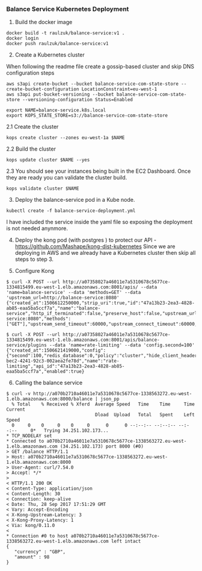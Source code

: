 
### Balance Service Kubernetes Deployment
1) Build the docker image

```
docker build -t raulzuk/balance-service:v1 .
docker login
docker push raulzuk/balance-service:v1
```

2) Create a Kubernetes cluster

When following the readme file create a gossip-based cluster and skip DNS configuration steps

```
aws s3api create-bucket --bucket balance-service-com-state-store --create-bucket-configuration LocationConstraint=eu-west-1
aws s3api put-bucket-versioning --bucket balance-service-com-state-store --versioning-configuration Status=Enabled
```
```
export NAME=balance-service.k8s.local
export KOPS_STATE_STORE=s3://balance-service-com-state-store
```

2.1 Create the cluster

```
kops create cluster --zones eu-west-1a $NAME
```

2.2 Build the cluster
```
kops update cluster $NAME --yes
```

2.3 You should see your instances being built in the EC2 Dashboard. Once they are ready you can validate the cluster build.
```
kops validate cluster $NAME
```

3) Deploy the balance-service pod in a Kube node.

```
kubectl create -f balance-service-deployment.yml
```

I have included the service inside the yaml file so exposing the deployment is not needed anynmore.

4) Deploy the kong pod (with postgres ) to protect our API - https://github.com/Mashape/kong-dist-kubernetes
Since we are deploying in AWS and we already have a Kubernetes cluster then skip all steps to step 3.


5) Configure Kong

```
$ curl -X POST --url http://a07358027a46011e7a5310678c5677ce-1334815499.eu-west-1.elb.amazonaws.com:8001/apis/ --data 'name=balance-service' --data 'methods=GET' --data 'upstream_url=http://balance-service:8080'
{"created_at":1506612250000,"strip_uri":true,"id":"47a13b23-2ea3-4828-ab85-eaa5ba5ccf7a","name":"balance-service","http_if_terminated":false,"preserve_host":false,"upstream_url":"http:\/\/balance-service:8080","methods":["GET"],"upstream_send_timeout":60000,"upstream_connect_timeout":60000,"upstream_read_timeout":60000,"retries":5,"https_only":false}
```

```
$ curl -X POST --url http://a07358027a46011e7a5310678c5677ce-1334815499.eu-west-1.elb.amazonaws.com:8001/apis/balance-service/plugins --data 'name=rate-limiting' --data 'config.second=100'
{"created_at":1506621419000,"config":{"second":100,"redis_database":0,"policy":"cluster","hide_client_headers":false,"redis_timeout":2000,"redis_port":6379,"limit_by":"consumer","fault_tolerant":true},"id":"4d5babd7-bec2-4241-92c3-002aea2fe78d","name":"rate-limiting","api_id":"47a13b23-2ea3-4828-ab85-eaa5ba5ccf7a","enabled":true}
```

6) Calling the balance service

```
$ curl -v http://a070b2710a46011e7a5310678c5677ce-1338563272.eu-west-1.elb.amazonaws.com:8000/balance | json_pp
  % Total    % Received % Xferd  Average Speed   Time    Time     Time  Current
                                 Dload  Upload   Total   Spent    Left  Speed
  0     0    0     0    0     0      0      0 --:--:-- --:--:-- --:--:--     0*   Trying 34.251.102.173...
* TCP_NODELAY set
* Connected to a070b2710a46011e7a5310678c5677ce-1338563272.eu-west-1.elb.amazonaws.com (34.251.102.173) port 8000 (#0)
> GET /balance HTTP/1.1
> Host: a070b2710a46011e7a5310678c5677ce-1338563272.eu-west-1.elb.amazonaws.com:8000
> User-Agent: curl/7.54.0
> Accept: */*
>
< HTTP/1.1 200 OK
< Content-Type: application/json
< Content-Length: 30
< Connection: keep-alive
< Date: Thu, 28 Sep 2017 17:51:29 GMT
< Vary: Accept-Encoding
< X-Kong-Upstream-Latency: 3
< X-Kong-Proxy-Latency: 1
< Via: kong/0.11.0
<
* Connection #0 to host a070b2710a46011e7a5310678c5677ce-1338563272.eu-west-1.elb.amazonaws.com left intact
{
   "currency" : "GBP",
   "amount" : 98
}
```